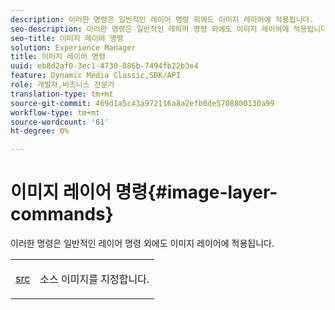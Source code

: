 ```yaml
---
description: 이러한 명령은 일반적인 레이어 명령 외에도 이미지 레이어에 적용됩니다.
seo-description: 이러한 명령은 일반적인 레이어 명령 외에도 이미지 레이어에 적용됩니다.
seo-title: 이미지 레이어 명령
solution: Experience Manager
title: 이미지 레이어 명령
uuid: eb8d2af0-3ec1-4730-886b-7494fb22b3e4
feature: Dynamic Media Classic,SDK/API
role: 개발자,비즈니스 전문가
translation-type: tm+mt
source-git-commit: 469d1a5c43a972116a8a2efb0de5708800130a99
workflow-type: tm+mt
source-wordcount: '61'
ht-degree: 0%

---
```



# 이미지 레이어 명령{#image-layer-commands}

이러한 명령은 일반적인 레이어 명령 외에도 이미지 레이어에 적용됩니다.

<table id="simpletable_F6799DA025A64970B95085FB9910E1EF"> 
 <tr class="strow"> 
  <td class="stentry"> <p><a href="../../../../../../is-api/http-ref/image-serving-api-ref/c-http-protocol-reference/c-command-reference/r-src.md#reference-f6506637778c4c69bf106a7924a91ab1" type="reference" format="dita" scope="local"> src</a> </p> </td> 
  <td class="stentry"> <p>소스 이미지를 지정합니다. </p></td> 
 </tr> 
</table>


